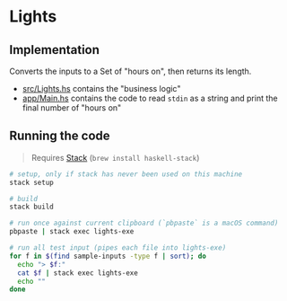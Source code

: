 # Lights

## Implementation

Converts the inputs to a Set of "hours on", then returns its length.

- [src/Lights.hs](src/Lights.hs) contains the "business logic"
- [app/Main.hs](app/Main.hs) contains the code to read `stdin` as a string and print the final number of "hours on"

## Running the code

> Requires [Stack](https://haskell-lang.org/get-started) (`brew install haskell-stack`)

```sh
# setup, only if stack has never been used on this machine
stack setup

# build
stack build

# run once against current clipboard (`pbpaste` is a macOS command)
pbpaste | stack exec lights-exe

# run all test input (pipes each file into lights-exe)
for f in $(find sample-inputs -type f | sort); do
  echo "> $f:"
  cat $f | stack exec lights-exe
  echo ""
done
```
